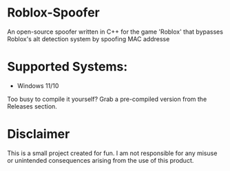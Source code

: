 # Roblox-Spoofer
An open-source spoofer written in C++ for the game 'Roblox' that bypasses Roblox's alt detection system by spoofing MAC addresse
# Supported Systems:
* Windows 11/10

Too busy to compile it yourself? Grab a pre-compiled version from the Releases section.

# Disclaimer
This is a small project created for fun. I am not responsible for any misuse or unintended consequences arising from the use of this product.

